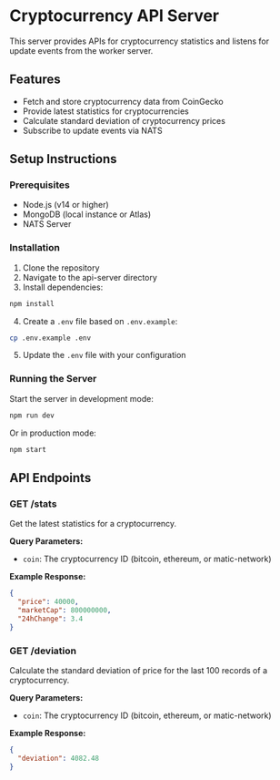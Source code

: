 # Cryptocurrency API Server

This server provides APIs for cryptocurrency statistics and listens for update events from the worker server.

## Features

- Fetch and store cryptocurrency data from CoinGecko
- Provide latest statistics for cryptocurrencies
- Calculate standard deviation of cryptocurrency prices
- Subscribe to update events via NATS

## Setup Instructions

### Prerequisites

- Node.js (v14 or higher)
- MongoDB (local instance or Atlas)
- NATS Server

### Installation

1. Clone the repository
2. Navigate to the api-server directory
3. Install dependencies:

```bash
npm install
```

4. Create a `.env` file based on `.env.example`:

```bash
cp .env.example .env
```

5. Update the `.env` file with your configuration

### Running the Server

Start the server in development mode:

```bash
npm run dev
```

Or in production mode:

```bash
npm start
```

## API Endpoints

### GET /stats

Get the latest statistics for a cryptocurrency.

**Query Parameters:**
- `coin`: The cryptocurrency ID (bitcoin, ethereum, or matic-network)

**Example Response:**
```json
{
  "price": 40000,
  "marketCap": 800000000,
  "24hChange": 3.4
}
```

### GET /deviation

Calculate the standard deviation of price for the last 100 records of a cryptocurrency.

**Query Parameters:**
- `coin`: The cryptocurrency ID (bitcoin, ethereum, or matic-network)

**Example Response:**
```json
{
  "deviation": 4082.48
}
```